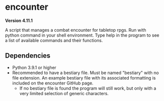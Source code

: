 # encounter

**Version 4.11.1**

A script that manages a combat encounter for tabletop rpgs.
Run with python command in your shell environment.
Type help in the program to see a list of available commands and their functions.

## Dependencies
* Python 3.9.1 or higher
* Recommended to have a bestiary file. Must be named "bestiary" with no file extension. An example bestiary file with its associated formatting is included on the encounter GitHub page.
  * If no bestiary file is found the program will still work, but only with a very limited selection of generic characters.
